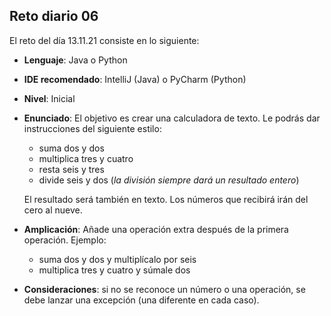 ## Reto diario 06

El reto del día 13.11.21 consiste en lo siguiente: 

- **Lenguaje**: Java o Python

- **IDE recomendado**: IntelliJ (Java) o PyCharm (Python)

- **Nivel**: Inicial

- **Enunciado**: El objetivo es crear una calculadora de texto. Le podrás dar instrucciones del siguiente estilo:

  - suma dos y dos
  - multiplica tres y cuatro
  - resta seis y tres
  - divide seis y dos (*la división siempre dará un resultado entero*)

  El resultado será también en texto. Los números que recibirá irán del cero al nueve.

- **Amplicación**: Añade una operación extra después de la primera operación. Ejemplo:

  - suma dos y dos y multiplícalo por seis
  - multiplica tres y cuatro y súmale dos

- **Consideraciones**: si no se reconoce un número o una operación, se debe lanzar una excepción (una diferente en cada caso). 
